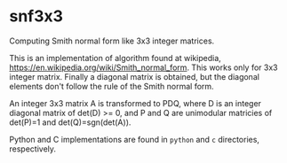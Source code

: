 # snf3x3
Computing Smith normal form like 3x3 integer matrices.

This is an implementation of algorithm found at wikipedia,
https://en.wikipedia.org/wiki/Smith_normal_form. This works only for
3x3 integer matrix. Finally a diagonal matrix is obtained, but the
diagonal elements don't follow the rule of the Smith normal form.

An integer 3x3 matrix A is transformed to PDQ, where D is an integer
diagonal matrix of det(D) >= 0, and P and Q are unimodular matricies
of det(P)=1 and det(Q)=sgn(det(A)).

Python and C implementations are found in `python` and `c`
directories, respectively.